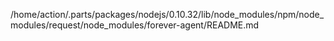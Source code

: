 /home/action/.parts/packages/nodejs/0.10.32/lib/node_modules/npm/node_modules/request/node_modules/forever-agent/README.md